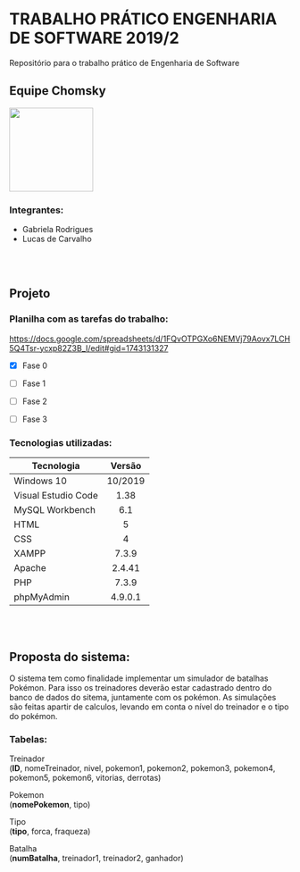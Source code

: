 # TRABALHO PRÁTICO ENGENHARIA DE SOFTWARE 2019/2
Repositório para o trabalho prático de Engenharia de Software

## Equipe Chomsky 
<img src="https://i.ibb.co/5xvsnvH/logo-chomsky.png" height="150" width="150">

### Integrantes:
- Gabriela Rodrigues
- Lucas de Carvalho

<br><br>

## Projeto

### Planilha com as tarefas do trabalho:
https://docs.google.com/spreadsheets/d/1FQvOTPGXo6NEMVj79Aovx7LCH5Q4Tsr-ycxp82Z3B_I/edit#gid=1743131327

- [x] Fase 0
- [ ] Fase 1
- [ ] Fase 2
- [ ] Fase 3



### Tecnologias utilizadas:

Tecnologia     |     Versão
---------------|:-------------:
Windows 10 | 10/2019
Visual Estudio Code | 1.38
MySQL Workbench | 6.1
HTML | 5
CSS | 4
XAMPP | 7.3.9
Apache | 2.4.41
PHP | 7.3.9
phpMyAdmin | 4.9.0.1

<br><br>

## Proposta do sistema:
O sistema tem como finalidade implementar um simulador de batalhas Pokémon. Para isso os treinadores deverão estar cadastrado dentro do banco de dados do sitema, juntamente com os pokémon. As simulações são feitas apartir de calculos, levando em conta o nível do treinador e o tipo do pokémon.

### Tabelas:
Treinador <br>
(__ID__, nomeTreinador, nivel, pokemon1, pokemon2, pokemon3, pokemon4, pokemon5, pokemon6, vitorias, derrotas)

Pokemon <br>
(__nomePokemon__, tipo)

Tipo <br>
(__tipo__, forca, fraqueza)

Batalha <br>
(__numBatalha__, treinador1, treinador2, ganhador)

